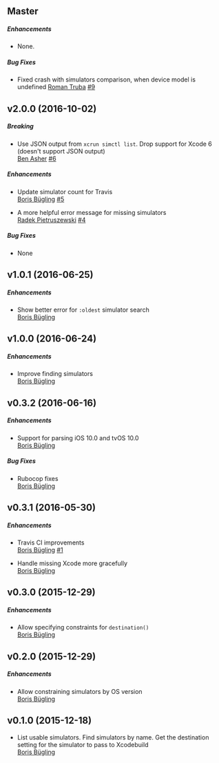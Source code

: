 
## Master

##### Enhancements

* None.  

##### Bug Fixes

* Fixed crash with simulators comparison, when device model is undefined
  [Roman Truba](https://github.com/dreddik)
  [#9](https://github.com/CocoaPods/fourflusher/pull/9)


## v2.0.0 (2016-10-02)

##### Breaking

* Use JSON output from `xcrun simctl list`. Drop support for Xcode 6 (doesn't support JSON output)  
  [Ben Asher](https://github.com/benasher44)
  [#6](https://github.com/CocoaPods/fourflusher/pull/6)

##### Enhancements

* Update simulator count for Travis  
  [Boris Bügling](https://github.com/neonichu)
  [#5](https://github.com/CocoaPods/fourflusher/pull/5)

* A more helpful error message for missing simulators  
  [Radek Pietruszewski](https://github.com/radex)
  [#4](https://github.com/CocoaPods/fourflusher/pull/4)

##### Bug Fixes

* None

## v1.0.1 (2016-06-25)

##### Enhancements

* Show better error for `:oldest` simulator search  
  [Boris Bügling](https://github.com/neonichu)

## v1.0.0 (2016-06-24)

##### Enhancements

* Improve finding simulators  
  [Boris Bügling](https://github.com/neonichu)

## v0.3.2 (2016-06-16)

##### Enhancements

* Support for parsing iOS 10.0 and tvOS 10.0  
  [Boris Bügling](https://github.com/neonichu)

##### Bug Fixes

* Rubocop fixes  
  [Boris Bügling](https://github.com/neonichu)

## v0.3.1 (2016-05-30)

##### Enhancements

* Travis CI improvements  
  [Boris Bügling](https://github.com/neonichu)
  [#1](https://github.com/CocoaPods/fourflusher/pull/1)

* Handle missing Xcode more gracefully  
  [Boris Bügling](https://github.com/neonichu)

## v0.3.0 (2015-12-29)

##### Enhancements

* Allow specifying constraints for `destination()`  
  [Boris Bügling](https://github.com/neonichu)

## v0.2.0 (2015-12-29)

##### Enhancements

* Allow constraining simulators by OS version  
  [Boris Bügling](https://github.com/neonichu)

## v0.1.0 (2015-12-18)

* List usable simulators. Find simulators by name. Get the destination setting for the simulator to pass to Xcodebuild  
  [Boris Bügling](https://github.com/neonichu)


